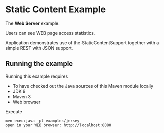 Static Content Example
======================

The **Web Server** example.

Users can see WEB page access statistics.

Application demonstrates use of the StaticContentSupport together with a simple REST with JSON support.

Running the example
-------------------

Running this example requires 
 * To have checked out the Java sources of this Maven module locally
 * JDK 9
 * Maven 3 
 * Web browser

Execute

    mvn exec:java -pl examples/jersey
    open in your WEB browser: http://localhost:8080
